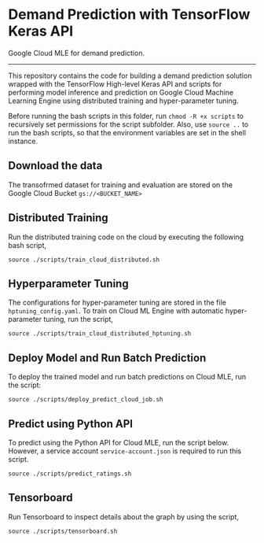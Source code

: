 # Demand Prediction with TensorFlow Keras API

Google Cloud MLE for demand prediction.

- - -

This repository contains the code for building a demand prediction solution wrapped with the TensorFlow High-level Keras API and scripts for performing model inference and prediction on Google Cloud Machine Learning Engine using distributed training and hyper-parameter tuning.

Before running the bash scripts in this folder, run `chmod -R +x scripts` to recursively set permissions for the script subfolder. Also, use `source ..` to run the bash scripts, so that the environment variables are set in the shell instance.

## Download the data
The transofrmed dataset for training and evaluation are stored on the Google Cloud Bucket `gs://<BUCKET_NAME>`

## Distributed Training
Run the distributed training code on the cloud by executing the following bash script,
```
source ./scripts/train_cloud_distributed.sh
```

## Hyperparameter Tuning
The configurations for hyper-parameter tuning are stored in the file `hptuning_config.yaml`. To train on Cloud ML Engine with automatic hyper-parameter tuning, run the script,
```
source ./scripts/train_cloud_distributed_hptuning.sh
```

## Deploy Model and Run Batch Prediction
To deploy the trained model and run batch predictions on Cloud MLE, run the script:
```
source ./scripts/deploy_predict_cloud_job.sh
```

## Predict using Python API
To predict using the Python API for Cloud MLE, run the script below. However, a service account `service-account.json` is required to run this script.
```
source ./scripts/predict_ratings.sh
```

## Tensorboard
Run Tensorboard to inspect details about the graph by using the script,
```
source ./scripts/tensorboard.sh
```
